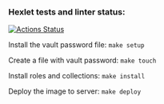### Hexlet tests and linter status:
[![Actions Status](https://github.com/moklidia/devops-for-programmers-project-lvl2/workflows/hexlet-check/badge.svg)](https://github.com/moklidia/devops-for-programmers-project-lvl2/actions)


Install the vault password file: `make setup`

Create a file with vault password: `make touch`

Install roles and collections: `make install`

Deploy the image to server: `make deploy`
